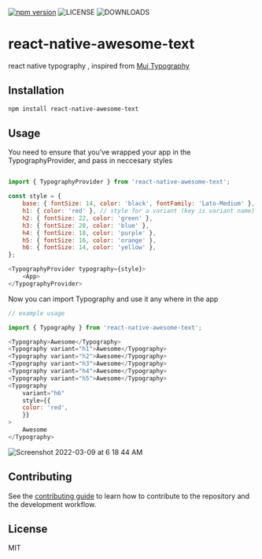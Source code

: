 [![npm version](https://badge.fury.io/js/react-native-awesome-text.svg)](https://badge.fury.io/js/react-native-awesome-text)
![LICENSE](https://img.shields.io/github/license/tejachundru/react-native-awesome-text?style=plastic)
![DOWNLOADS](https://img.shields.io/npm/dm/react-native-awesome-text)


# react-native-awesome-text

react native typography , inspired from [Mui Typography](https://mui.com/components/typography/)

## Installation

```sh
npm install react-native-awesome-text
```

## Usage

You need to ensure that you've wrapped your app in the TypographyProvider, and pass in neccesary styles

```js

import { TypographyProvider } from 'react-native-awesome-text';

const style = {
    base: { fontSize: 14, color: 'black', fontFamily: 'Lato-Medium' }, // base style (common style that extends the variant style)
    h1: { color: 'red' }, // style for a variant (key is variant name)
    h2: { fontSize: 22, color: 'green' },
    h3: { fontSize: 20, color: 'blue' },
    h4: { fontSize: 18, color: 'purple' },
    h5: { fontSize: 16, color: 'orange' },
    h6: { fontSize: 14, color: 'yellow' },
};

<TypographyProvider typography={style}>
    <App>
</TypographyProvider>

```

Now you can import Typography and use it any where in the app

```js
// example usage

import { Typography } from 'react-native-awesome-text';

<Typography>Awesome</Typography>
<Typography variant="h1">Awesome</Typography>
<Typography variant="h2">Awesome</Typography>
<Typography variant="h3">Awesome</Typography>
<Typography variant="h4">Awesome</Typography>
<Typography variant="h5">Awesome</Typography>
<Typography
    variant="h6"
    style={{
    color: 'red',
    }}
>
    Awesome
</Typography>

```


![Screenshot 2022-03-09 at 6 18 44 AM](https://user-images.githubusercontent.com/31952669/157350948-91309c50-e1fd-4c95-b49d-cb23b1dad0a1.png)




## Contributing

See the [contributing guide](CONTRIBUTING.md) to learn how to contribute to the repository and the development workflow.

## License

MIT
